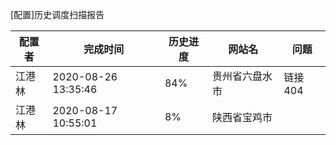 [配置]历史调度扫描报告

| 配置者 | 完成时间            | 历史进度 | 网站名         | 问题    |
| ------ | ------------------- | -------- | -------------- | ------- |
| 江港林 | 2020-08-26 13:35:46 | 84%      | 贵州省六盘水市 | 链接404 |
| 江港林 | 2020-08-17 10:55:01 | 8%       | 陕西省宝鸡市   |         |
